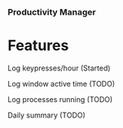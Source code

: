 ### Productivity Manager

# Features

Log keypresses/hour (Started)

Log window active time (TODO)

Log processes running (TODO)

Daily summary (TODO)
